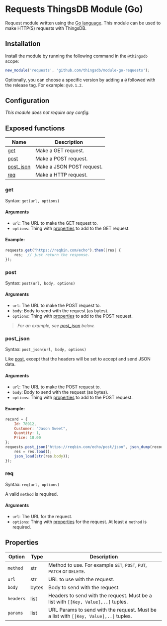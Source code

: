 # Requests ThingsDB Module (Go)

Request module written using the [Go language](https://golang.org).
This module can be used to make HTTP(S) requests with ThingsDB.


## Installation

Install the module by running the following command in the `@thingsdb` scope:

```javascript
new_module('requests', 'github.com/thingsdb/module-go-requests');
```

Optionally, you can choose a specific version by adding a `@` followed with the release tag. For example: `@v0.1.2`.

## Configuration

*This module does not require any config.*

## Exposed functions

Name                    | Description
----------------------- | -----------
[get](#get)             | Make a GET request.
[post](#post)           | Make a POST request.
[post_json](#post_json) | Make a JSON POST request.
[req](#req)             | Make a HTTP request.

### get

Syntax: `get(url, options)`

#### Arguments

- `url`: The URL to make the GET request to.
- `options`: Thing with [properties](#properties) to add to the GET request.

#### Example:

```javascript
requests.get("https://reqbin.com/echo").then(|res| {
    res;  // just return the response.
});
```

### post

Syntax: `post(url, body, options)`

#### Arguments

- `url`: The URL to make the POST request to.
- `body`: Body to send with the request (as bytes).
- `options`: Thing with [properties](#properties) to add to the POST request.

> *For an example, see [post_json](#post_json) below.*

### post_json

Syntax: `post_json(url, body, options)`

Like [post](#post), except that the headers will be set to accept and send JSON data.

#### Arguments

- `url`: The URL to make the POST request to.
- `body`: Body to send with the request (as bytes).
- `options`: Thing with [properties](#properties) to add to the POST request.

#### Example:

```javascript
record = {
    Id: 78912,
    Customer: "Jason Sweet",
    Quantity: 1,
    Price: 18.00
};
requests.post_json("https://reqbin.com/echo/post/json", json_dump(record)).then(|res| {
    res = res.load();
    json_load(str(res.body));
});
```

### req

Syntax: `req(url, options)`

A valid `method` is required.

#### Arguments

- `url`: The URL for the request.
- `options`: Thing with [properties](#properties) for the request. At least a `method` is required.

## Properties

Option    | Type  | Description
--------- | ----- | -----------
`method`  | str   | Method to use. For example `GET`, `POST`, `PUT`, `PATCH` or `DELETE`.
`url`     | str   | URL to use with the request.
`body`    | bytes | Body to send with the request.
`headers` | list  | Headers to send with the request. Must be a list with `[[Key, Value],..]` tuples.
`params`  | list  | URL Params to send with the request. Must be a list with `[[Key, Value],..]` tuples.
